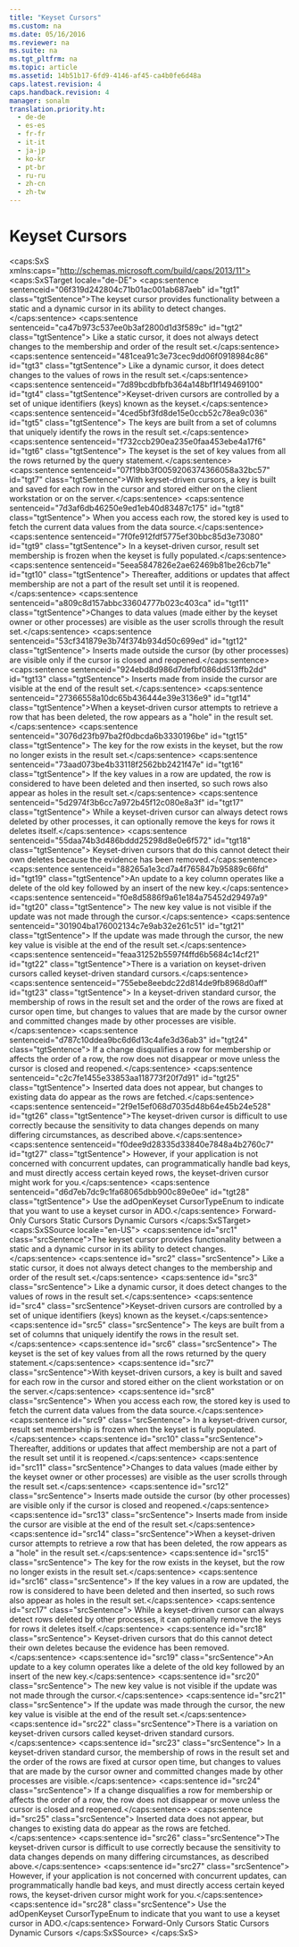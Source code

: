 ```yaml
---
title: "Keyset Cursors"
ms.custom: na
ms.date: 05/16/2016
ms.reviewer: na
ms.suite: na
ms.tgt_pltfrm: na
ms.topic: article
ms.assetid: 14b51b17-6fd9-4146-af45-ca4b0fe6d48a
caps.latest.revision: 4
caps.handback.revision: 4
manager: sonalm
translation.priority.ht: 
  - de-de
  - es-es
  - fr-fr
  - it-it
  - ja-jp
  - ko-kr
  - pt-br
  - ru-ru
  - zh-cn
  - zh-tw
---
```

# Keyset Cursors
<?xml version="1.0" encoding="utf-8"?>
<caps:SxS xmlns:caps="http://schemas.microsoft.com/build/caps/2013/11">
  <caps:SxSTarget locale="de-DE">
    <developerConceptualDocument xsi:schemaLocation="http://ddue.schemas.microsoft.com/authoring/2003/5 http://dduestorage.blob.core.windows.net/ddueschema/developer.xsd" xmlns="http://ddue.schemas.microsoft.com/authoring/2003/5" xmlns:xlink="http://www.w3.org/1999/xlink" xmlns:xsi="http://www.w3.org/2001/XMLSchema-instance">
      <introduction>
        <para>
          <caps:sentence sentenceid="06f319d242804c71b01ac001ab687aeb" id="tgt1" class="tgtSentence">The keyset cursor provides functionality between a static and a dynamic cursor in its ability to detect changes.</caps:sentence>
          <caps:sentence sentenceid="ca47b973c537ee0b3af2800d1d3f589c" id="tgt2" class="tgtSentence"> Like a static cursor, it does not always detect changes to the membership and order of the result set.</caps:sentence>
          <caps:sentence sentenceid="481cea91c3e73cec9dd06f0918984c86" id="tgt3" class="tgtSentence"> Like a dynamic cursor, it does detect changes to the values of rows in the result set.</caps:sentence>
        </para>
        <para>
          <caps:sentence sentenceid="7d89bcdbfbfb364a148bf1f149469100" id="tgt4" class="tgtSentence">Keyset-driven cursors are controlled by a set of unique identifiers (keys) known as the keyset.</caps:sentence>
          <caps:sentence sentenceid="4ced5bf3fd8de15e0ccb52c78ea9c036" id="tgt5" class="tgtSentence"> The keys are built from a set of columns that uniquely identify the rows in the result set.</caps:sentence>
          <caps:sentence sentenceid="f732ccb290ea235e0faa453ebe4a17f6" id="tgt6" class="tgtSentence"> The keyset is the set of key values from all the rows returned by the query statement.</caps:sentence>
        </para>
        <para>
          <caps:sentence sentenceid="07f19bb3f0059206374366058a32bc57" id="tgt7" class="tgtSentence">With keyset-driven cursors, a key is built and saved for each row in the cursor and stored either on the client workstation or on the server.</caps:sentence>
          <caps:sentence sentenceid="7d3af6db46250e9ed1eb40d83487c175" id="tgt8" class="tgtSentence"> When you access each row, the stored key is used to fetch the current data values from the data source.</caps:sentence>
          <caps:sentence sentenceid="7f0fe912fdf5775ef30bbc85d3e73080" id="tgt9" class="tgtSentence"> In a keyset-driven cursor, result set membership is frozen when the keyset is fully populated.</caps:sentence>
          <caps:sentence sentenceid="5eea5847826e2ae62469b81be26cb71e" id="tgt10" class="tgtSentence"> Thereafter, additions or updates that affect membership are not a part of the result set until it is reopened.</caps:sentence>
        </para>
        <para>
          <caps:sentence sentenceid="a809c8d157abbc33604777b023c403ca" id="tgt11" class="tgtSentence">Changes to data values (made either by the keyset owner or other processes) are visible as the user scrolls through the result set.</caps:sentence>
          <caps:sentence sentenceid="53cf341879e3b74f374b934d50c699ed" id="tgt12" class="tgtSentence"> Inserts made outside the cursor (by other processes) are visible only if the cursor is closed and reopened.</caps:sentence>
          <caps:sentence sentenceid="924ebd8d986d7defbf086dd513ffb2dd" id="tgt13" class="tgtSentence"> Inserts made from inside the cursor are visible at the end of the result set.</caps:sentence>
        </para>
        <para>
          <caps:sentence sentenceid="27366558a10dc65b436444e39e3136e9" id="tgt14" class="tgtSentence">When a keyset-driven cursor attempts to retrieve a row that has been deleted, the row appears as a "hole" in the result set.</caps:sentence>
          <caps:sentence sentenceid="3076d23fb97ba2f0dbcda6b3330196be" id="tgt15" class="tgtSentence"> The key for the row exists in the keyset, but the row no longer exists in the result set.</caps:sentence>
          <caps:sentence sentenceid="73aad073be4b33118f2562bb2421f47e" id="tgt16" class="tgtSentence"> If the key values in a row are updated, the row is considered to have been deleted and then inserted, so such rows also appear as holes in the result set.</caps:sentence>
          <caps:sentence sentenceid="5d2974f3b6cc7a972b45f12c080e8a3f" id="tgt17" class="tgtSentence"> While a keyset-driven cursor can always detect rows deleted by other processes, it can optionally remove the keys for rows it deletes itself.</caps:sentence>
          <caps:sentence sentenceid="55daa74b3d486bddd25298d8e0e6f572" id="tgt18" class="tgtSentence"> Keyset-driven cursors that do this cannot detect their own deletes because the evidence has been removed.</caps:sentence>
        </para>
        <para>
          <caps:sentence sentenceid="88265a1e3cd7a4f765847b95889c66fd" id="tgt19" class="tgtSentence">An update to a key column operates like a delete of the old key followed by an insert of the new key.</caps:sentence>
          <caps:sentence sentenceid="f0e8d5886f9a61e184a75452d29497a9" id="tgt20" class="tgtSentence"> The new key value is not visible if the update was not made through the cursor.</caps:sentence>
          <caps:sentence sentenceid="301904ba176002134c7e9ab32e261c51" id="tgt21" class="tgtSentence"> If the update was made through the cursor, the new key value is visible at the end of the result set.</caps:sentence>
        </para>
        <para>
          <caps:sentence sentenceid="feaa31252b5597f4ffd6b5684c14cf21" id="tgt22" class="tgtSentence">There is a variation on keyset-driven cursors called keyset-driven standard cursors.</caps:sentence>
          <caps:sentence sentenceid="755ebe8eebdc22d814de9fb8968d0aff" id="tgt23" class="tgtSentence"> In a keyset-driven standard cursor, the membership of rows in the result set and the order of the rows are fixed at cursor open time, but changes to values that are made by the cursor owner and committed changes made by other processes are visible.</caps:sentence>
          <caps:sentence sentenceid="d787c10ddea9bc6d6d13c4afe3d36ab3" id="tgt24" class="tgtSentence"> If a change disqualifies a row for membership or affects the order of a row, the row does not disappear or move unless the cursor is closed and reopened.</caps:sentence>
          <caps:sentence sentenceid="c2c7fe1455e33853aa118773f20f7d91" id="tgt25" class="tgtSentence"> Inserted data does not appear, but changes to existing data do appear as the rows are fetched.</caps:sentence>
        </para>
        <para>
          <caps:sentence sentenceid="2f9e15ef068d7035d48b64e45b24e528" id="tgt26" class="tgtSentence">The keyset-driven cursor is difficult to use correctly because the sensitivity to data changes depends on many differing circumstances, as described above.</caps:sentence>
          <caps:sentence sentenceid="f0dee9d28335d33840e7848a4b2760c7" id="tgt27" class="tgtSentence"> However, if your application is not concerned with concurrent updates, can programmatically handle bad keys, and must directly access certain keyed rows, the keyset-driven cursor might work for you.</caps:sentence>
          <caps:sentence sentenceid="d6d7eb7dc9c1fa68065dbb900c89e0ee" id="tgt28" class="tgtSentence"> Use the <legacyBold>adOpenKeyset</legacyBold> <legacyBold>CursorTypeEnum</legacyBold> to indicate that you want to use a keyset cursor in ADO.</caps:sentence>
        </para>
      </introduction>
      <relatedTopics>
        <link xlink:href="2b1e062f-3294-4a6f-8241-a17045c4df18">Forward-Only Cursors</link>
        <link xlink:href="cce93ace-c4ed-4c6c-940c-28a50ff2fd12">Static Cursors</link>
        <link xlink:href="00460f30-8cf7-494e-82df-41012f40ae51">Dynamic Cursors</link>
      </relatedTopics>
    </developerConceptualDocument>
  </caps:SxSTarget>
  <caps:SxSSource locale="en-US">
    <developerConceptualDocument xsi:schemaLocation="http://ddue.schemas.microsoft.com/authoring/2003/5 http://dduestorage.blob.core.windows.net/ddueschema/developer.xsd" xmlns="http://ddue.schemas.microsoft.com/authoring/2003/5" xmlns:xlink="http://www.w3.org/1999/xlink" xmlns:xsi="http://www.w3.org/2001/XMLSchema-instance">
      <introduction>
        <para>
          <caps:sentence id="src1" class="srcSentence">The keyset cursor provides functionality between a static and a dynamic cursor in its ability to detect changes.</caps:sentence>
          <caps:sentence id="src2" class="srcSentence"> Like a static cursor, it does not always detect changes to the membership and order of the result set.</caps:sentence>
          <caps:sentence id="src3" class="srcSentence"> Like a dynamic cursor, it does detect changes to the values of rows in the result set.</caps:sentence>
        </para>
        <para>
          <caps:sentence id="src4" class="srcSentence">Keyset-driven cursors are controlled by a set of unique identifiers (keys) known as the keyset.</caps:sentence>
          <caps:sentence id="src5" class="srcSentence"> The keys are built from a set of columns that uniquely identify the rows in the result set.</caps:sentence>
          <caps:sentence id="src6" class="srcSentence"> The keyset is the set of key values from all the rows returned by the query statement.</caps:sentence>
        </para>
        <para>
          <caps:sentence id="src7" class="srcSentence">With keyset-driven cursors, a key is built and saved for each row in the cursor and stored either on the client workstation or on the server.</caps:sentence>
          <caps:sentence id="src8" class="srcSentence"> When you access each row, the stored key is used to fetch the current data values from the data source.</caps:sentence>
          <caps:sentence id="src9" class="srcSentence"> In a keyset-driven cursor, result set membership is frozen when the keyset is fully populated.</caps:sentence>
          <caps:sentence id="src10" class="srcSentence"> Thereafter, additions or updates that affect membership are not a part of the result set until it is reopened.</caps:sentence>
        </para>
        <para>
          <caps:sentence id="src11" class="srcSentence">Changes to data values (made either by the keyset owner or other processes) are visible as the user scrolls through the result set.</caps:sentence>
          <caps:sentence id="src12" class="srcSentence"> Inserts made outside the cursor (by other processes) are visible only if the cursor is closed and reopened.</caps:sentence>
          <caps:sentence id="src13" class="srcSentence"> Inserts made from inside the cursor are visible at the end of the result set.</caps:sentence>
        </para>
        <para>
          <caps:sentence id="src14" class="srcSentence">When a keyset-driven cursor attempts to retrieve a row that has been deleted, the row appears as a "hole" in the result set.</caps:sentence>
          <caps:sentence id="src15" class="srcSentence"> The key for the row exists in the keyset, but the row no longer exists in the result set.</caps:sentence>
          <caps:sentence id="src16" class="srcSentence"> If the key values in a row are updated, the row is considered to have been deleted and then inserted, so such rows also appear as holes in the result set.</caps:sentence>
          <caps:sentence id="src17" class="srcSentence"> While a keyset-driven cursor can always detect rows deleted by other processes, it can optionally remove the keys for rows it deletes itself.</caps:sentence>
          <caps:sentence id="src18" class="srcSentence"> Keyset-driven cursors that do this cannot detect their own deletes because the evidence has been removed.</caps:sentence>
        </para>
        <para>
          <caps:sentence id="src19" class="srcSentence">An update to a key column operates like a delete of the old key followed by an insert of the new key.</caps:sentence>
          <caps:sentence id="src20" class="srcSentence"> The new key value is not visible if the update was not made through the cursor.</caps:sentence>
          <caps:sentence id="src21" class="srcSentence"> If the update was made through the cursor, the new key value is visible at the end of the result set.</caps:sentence>
        </para>
        <para>
          <caps:sentence id="src22" class="srcSentence">There is a variation on keyset-driven cursors called keyset-driven standard cursors.</caps:sentence>
          <caps:sentence id="src23" class="srcSentence"> In a keyset-driven standard cursor, the membership of rows in the result set and the order of the rows are fixed at cursor open time, but changes to values that are made by the cursor owner and committed changes made by other processes are visible.</caps:sentence>
          <caps:sentence id="src24" class="srcSentence"> If a change disqualifies a row for membership or affects the order of a row, the row does not disappear or move unless the cursor is closed and reopened.</caps:sentence>
          <caps:sentence id="src25" class="srcSentence"> Inserted data does not appear, but changes to existing data do appear as the rows are fetched.</caps:sentence>
        </para>
        <para>
          <caps:sentence id="src26" class="srcSentence">The keyset-driven cursor is difficult to use correctly because the sensitivity to data changes depends on many differing circumstances, as described above.</caps:sentence>
          <caps:sentence id="src27" class="srcSentence"> However, if your application is not concerned with concurrent updates, can programmatically handle bad keys, and must directly access certain keyed rows, the keyset-driven cursor might work for you.</caps:sentence>
          <caps:sentence id="src28" class="srcSentence"> Use the <legacyBold>adOpenKeyset</legacyBold> <legacyBold>CursorTypeEnum</legacyBold> to indicate that you want to use a keyset cursor in ADO.</caps:sentence>
        </para>
      </introduction>
      <relatedTopics>
        <link xlink:href="2b1e062f-3294-4a6f-8241-a17045c4df18">Forward-Only Cursors</link>
        <link xlink:href="cce93ace-c4ed-4c6c-940c-28a50ff2fd12">Static Cursors</link>
        <link xlink:href="00460f30-8cf7-494e-82df-41012f40ae51">Dynamic Cursors</link>
      </relatedTopics>
    </developerConceptualDocument>
  </caps:SxSSource>
</caps:SxS>